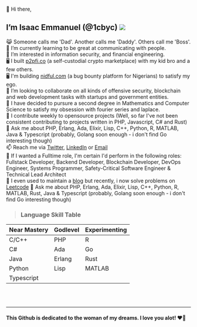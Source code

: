 👋 Hi there,
## I’m Isaac Emmanuel (@1cbyc) ![](https://komarev.com/ghpvc/?username=1cbyc&color=blueviolet)

  😹 Someone calls me 'Dad'. Another calls me 'Daddy'. Others call me 'Boss'. <br>
  🌱 I’m currently learning to be great at communicating with people.<br>
  👀 I’m interested in information security, and financial engineering.<br>
  🖥 I built [p2pfi.co](https://alpha.p2pfi.co) (a self-custodial crypto marketplace) with my kid bro and a few others.<br>
  🖥 I'm building [nidful.com](https://nidful.com) (a bug bounty platform for Nigerians) to satisfy my ego.<br>
  💞️ I’m looking to collaborate on all kinds of offensive security, blockchain and web development tasks with startups and government entities.<br>
  🔭 I have decided to pursure a second degree in Mathematics and Computer Science to satisfy my obsession with fourier series and laplace.<br>
  🔭 I contribute weekly to opensource projects (Well, so far I've not been consistent contributing to projects written in PHP, Javascript, C# and Rust) <br>
  🥋 Ask me about PHP, Erlang, Ada, Elixir, Lisp, C++, Python, R, MATLAB, Java & Typescript (probably, Golang soon enough - i don't find Go interesting though)<br>
  📫 Reach me via [Twitter](https://twitter.com/1cbyc), [LinkedIn](https://linkedin.com/in/isaacnsisong) or [Email](mailto:ei@nsisong.com) <br>
  🥋 If I wanted a Fulltime role, I'm certain I'd perform in the following roles: Fullstack Developer, Backend Developer, Blockchain Developer, DevOps Engineer, Systems Programmer, Safety-Critical Software Engineer & Technical Lead Architect<br>
  👀 I even used to maintain a [blog](https://ei.nsisong.com) but recently, i now solve problems on [Leetcode](https://leetcode.com/u/1cbyc/)
  🥋 Ask me about PHP, Erlang, Ada, Elixir, Lisp, C++, Python, R, MATLAB, Rust, Java & Typescript (probably, Golang soon enough - i don't find Go interesting though)<br>


> ### Language Skill Table

| Near Mastery | Godlevel   | Experimenting |
|--------------|------------|---------------|
| C/C++        | PHP        | R             |
| C#           | Ada        | Go            |
| Java         | Erlang     | Rust          |
| Python       | Lisp       | MATLAB        |
| Typescript   |            |               |

<!-- ![Top Langs](https://github-readme-stats.vercel.app/api/top-langs/?username=1cbyc&layout=compact) -->
 <!--
 [![Ashutosh's github activity graph](https://github-readme-activity-graph.vercel.app/graph?username=1cbyc&bg_color=c8d4ff&color=0a0a9e&line=134e9e&point=003b40&area=true&hide_border=true)](https://github.com/ashutosh00710/github-readme-activity-graph)
-->
<br><br><hr>

#### This Github  is dedicated to the woman of my dreams. I love you alot! ❤️🌹
